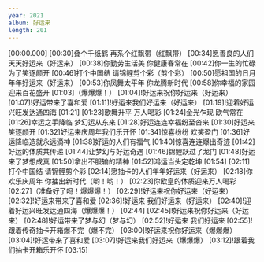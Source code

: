 ```yaml
---
year: 2021
album: 好运来
length: 201
---
```

[00:00.000]
[00:30]叠个千纸鹤 再系个红飘带（红飘带）
[00:34]愿善良的人们天天好运来（好运来）
[00:38]你勤劳生活美 你健康春常在
[00:42]你一生的忙碌为了笑逐颜开
[00:46]打个中国结 请锦鲤剪个彩（剪个彩）
[00:50]愿祖国的日月年年好运来（好运来）
[00:53]你凤舞太平年 你龙腾新时代
[00:58]你幸福的家园迎来百花盛开
[01:03]（爆爆爆！）
[01:04]!好运来祝你好运来（好运来）
[01:07]!好运带来了喜和爱
[01:11]!好运来我们好运来（好运来）
[01:19]!迎着好运兴旺发达通四海
[01:21]
[01:23]歌舞升平 万人喝彩
[01:24]金光乍现 欧气常在
[01:26]幸运之手降临 梦幻运从东来
[01:28]好运连连幸福纷至沓来
[01:30]好运来笑逐颜开
[01:32]好运来庆周年我们乐开怀
[01:34]惊喜纷纷 欢笑盈门
[01:36]好运降临造就永远滴神
[01:38]好运的人们有福气
[01:40]惊喜连连爆出奇迹
[01:42]好运的体质共传递
[01:44]让梦幻与好运奇遇
[01:46]锦鲤跃过了龙门
[01:48]好运来了梦想成真
[01:50]拿出不服输的精神
[01:52]鸿运当头定乾坤
[01:54]
[02:11]打个中国结 请锦鲤剪个彩
[02:14]愿抽卡的人们年年好运来（好运来）
[02:18]你欢乐庆周年 你抽出新时代（哟！哟！）
[02:23]你欧皇的体质迎来万人喝彩
[02:27]（准备好了吗！爆爆爆！）
[02:29]!好运来祝你好运来（好运来）
[02:32]!好运来带来了喜和爱
[02:36]!好运来 我们好运来（好运来）
[02:40]!迎着好运兴旺发达通四海（爆爆爆！）
[02:44]
[02:45]!好运来祝你好运来（好运来）
[02:48]!好运带来了梦与幻（梦与幻）
[02:52]!好运来 我们好运来
[02:55]!跟着传奇抽卡开箱爆不完（爆不完）
[03:00]!好运来祝你好运来（爆爆爆）
[03:04]!好运带来了喜和爱
[03:07]!好运来我们好运来（爆爆爆）
[03:12]!跟着我们抽卡开箱乐开怀
[03:15]
